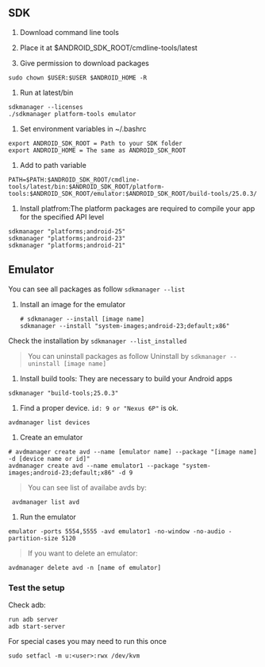 ## SDK
1. Download command line tools
1. Place it at $ANDROID_SDK_ROOT/cmdline-tools/latest

1. Give permission to download packages
```
sudo chown $USER:$USER $ANDROID_HOME -R
```
1. Run at latest/bin
```
sdkmanager --licenses
./sdkmanager platform-tools emulator
```
1. Set environment variables in ~/.bashrc
```
export ANDROID_SDK_ROOT = Path to your SDK folder
export ANDROID_HOME = The same as ANDROID_SDK_ROOT
```
1. Add to path variable
```
PATH=$PATH:$ANDROID_SDK_ROOT/cmdline-tools/latest/bin:$ANDROID_SDK_ROOT/platform-tools:$ANDROID_SDK_ROOT/emulator:$ANDROID_SDK_ROOT/build-tools/25.0.3/
```

1. Install platfrom:The platform packages are required to compile your app for the specified API level
```
sdkmanager "platforms;android-25"
sdkmanager "platforms;android-23"
sdkmanager "platforms;android-21"
```

## Emulator

You can see all packages as follow `sdkmanager --list`


1. Install an image for the emulator

    ```
    # sdkmanager --install [image name]
    sdkmanager --install "system-images;android-23;default;x86"
    ```
Check the installation by `sdkmanager --list_installed`
> You can uninstall packages as follow
Uninstall by `sdkmanager --uninstall [image name]`

1. Install build tools: They are necessary to build your Android apps
```
sdkmanager "build-tools;25.0.3"
```

1. Find a proper device. `id: 9 or "Nexus 6P"` is ok.
```
avdmanager list devices
```

1. Create an emulator
```
# avdmanager create avd --name [emulator name] --package "[image name] -d [device name or id]"
avdmanager create avd --name emulator1 --package "system-images;android-23;default;x86" -d 9
```
> You can see list of availabe avds by:
```
 avdmanager list avd
```

1. Run the emulator
```
emulator -ports 5554,5555 -avd emulator1 -no-window -no-audio -partition-size 5120
```
> If you want to delete an emulator:
```
avdmanager delete avd -n [name of emulator]
```

### Test the setup
Check adb:
```
run adb server 
adb start-server
```


For special cases you may need to run this once
```
sudo setfacl -m u:<user>:rwx /dev/kvm
```

